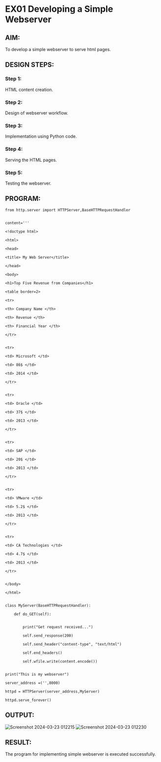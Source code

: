 # EX01 Developing a Simple Webserver


## AIM:
To develop a simple webserver to serve html pages.

## DESIGN STEPS:
### Step 1: 
HTML content creation.

### Step 2:
Design of webserver workflow.

### Step 3:
Implementation using Python code.

### Step 4:
Serving the HTML pages.

### Step 5:
Testing the webserver.

## PROGRAM:
```
from http.server import HTTPServer,BaseHTTPRequestHandler


content='''

<!doctype html>

<html>
 
<head>
 
<title> My Web Server</title>

</head>

<body>
 
<h1>Top Five Revenue from Companies</h1>

<table border=2>
 
<tr>
 
<th> Company Name </th>

<th> Revenue </th>

<th> Financial Year </th>

</tr>


<tr>
 
<td> Microsoft </td>

<td> 86$ </td>

<td> 2014 </td>

</tr>


<tr>
 
<td> Oracle </td>

<td> 37$ </td>

<td> 2013 </td>

</tr>


<tr>
 
<td> SAP </td>

<td> 20$ </td>

<td> 2013 </td>

</tr>


<tr>
 
<td> VMware </td>

<td> 5.2$ </td>

<td> 2013 </td>

</tr>


<tr>
 
<td> CA Technologies </td>

<td> 4.7$ </td>

<td> 2013 </td>

</tr>


</body>

</html>


class MyServer(BaseHTTPRequestHandler):

    def do_GET(self):

   
        print("Get request received...")
        
        self.send_response(200) 
        
        self.send_header("content-type", "text/html")
        
        self.end_headers()
        
        self.wfile.write(content.encode())
        

print("This is my webserver") 

server_address =('',8000)

httpd = HTTPServer(server_address,MyServer)

httpd.serve_forever()

```

## OUTPUT:
 ![Screenshot 2024-03-23 012215](https://github.com/RITHISHlearn/simplewebserver/assets/145446645/505ef907-fff1-4060-a4e9-6d249ff6d75a)
![Screenshot 2024-03-23 012230](https://github.com/RITHISHlearn/simplewebserver/assets/145446645/486bb6b9-4d67-47bb-b8f6-e198725f018a)


## RESULT:
The program for implementing simple webserver is executed successfully.

